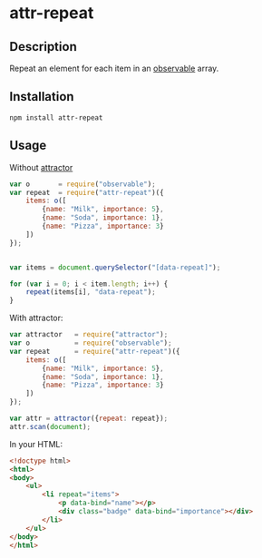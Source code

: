# attr-repeat

## Description
Repeat an element for each item in an [observable](https://github.com/dominictarr/observable) array.

## Installation
```
npm install attr-repeat
```

## Usage

Without [attractor](https://github.com/substack/attractor)
```javascript
var o 		= require("observable");
var repeat 	= require("attr-repeat")({
	items: o([
		{name: "Milk", importance: 5},
		{name: "Soda", importance: 1},
		{name: "Pizza", importance: 3}
	])
});


var items = document.querySelector("[data-repeat]");

for (var i = 0; i < item.length; i++) {
	repeat(items[i], "data-repeat");
}
```

With attractor:
```javascript
var attractor 	= require("attractor");
var o 			= require("observable");
var repeat 		= require("attr-repeat")({
	items: o([
		{name: "Milk", importance: 5},
		{name: "Soda", importance: 1},
		{name: "Pizza", importance: 3}
	])
});

var attr = attractor({repeat: repeat});
attr.scan(document);

```

In your HTML:
```HTML
<!doctype html>
<html>
<body>
	<ul>
		<li repeat="items">
			<p data-bind="name"></p>
			<div class="badge" data-bind="importance"></div>
		</li>
	</ul>
</body>
</html>
```